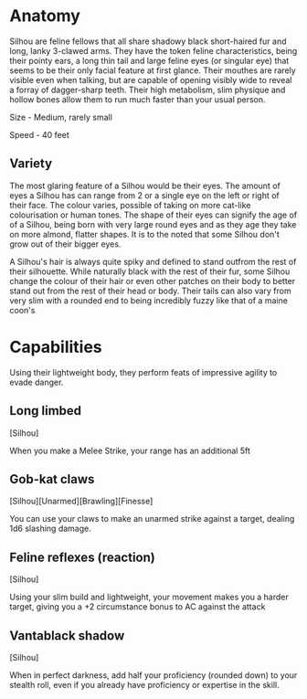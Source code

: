 # Anatomy
Silhou are feline fellows that all share shadowy black short-haired fur and long, lanky 3-clawed arms. They have the token feline characteristics, being their pointy ears, a long thin tail and large feline eyes (or singular eye) that seems to be their only facial feature at first glance. Their mouthes are rarely visible even when talking, but are capable of opening visibly wide to reveal a forray of dagger-sharp teeth. Their high metabolism, slim physique and hollow bones allow them to run much faster than your usual person.

Size - Medium, rarely small

Speed - 40 feet

## Variety
The most glaring feature of a Silhou would be their eyes. The amount of eyes a Silhou has can range from 2 or a single eye on the left or right of their face. The colour varies, possible of taking on more cat-like colourisation or human tones. The shape of their eyes can signify the age of of a Silhou, being born with very large round eyes and as they age they take on more almond, flatter shapes. It is to the noted that some Silhou don't grow out of their bigger eyes.

A Silhou's hair is always quite spiky and defined to stand outfrom the rest of their silhouette. While naturally black with the rest of their fur, some Silhou change the colour of their hair or even other patches on their body to better stand out from the rest of their head or body. Their tails can also vary from very slim with a rounded end to being incredibly fuzzy like that of a maine coon's

#  Capabilities
Using their lightweight body, they perform feats of impressive agility to evade danger.

## Long limbed
[Silhou]

When you make a Melee Strike, your range has an additional 5ft

## Gob-kat claws
[Silhou][Unarmed][Brawling][Finesse]

You can use your claws to make an unarmed strike against a target, dealing 1d6 slashing damage.

## Feline reflexes (reaction)
[Silhou]

Using your slim build and lightweight, your movement makes you a harder target, giving you a +2 circumstance bonus to AC against the attack

## Vantablack shadow
[Silhou]

When in perfect darkness, add half your proficiency (rounded down) to your stealth roll, even if you already have proficiency or expertise in the skill.
